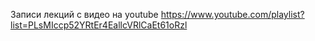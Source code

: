 Записи лекций с видео на youtube
https://www.youtube.com/playlist?list=PLsMIccp52YRtEr4EallcVRlCaEt61oRzl
